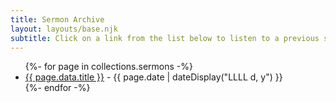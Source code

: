 ```yaml
---
title: Sermon Archive
layout: layouts/base.njk
subtitle: Click on a link from the list below to listen to a previous sermon.
---
```


<ul class="listing">
{%- for page in collections.sermons -%}
  <li>
    <a href="{{ page.url }}">{{ page.data.title }}</a> -
    <time datetime="{{ page.date }}">{{ page.date | dateDisplay("LLLL d, y") }}</time>
  </li>
{%- endfor -%}
</ul>